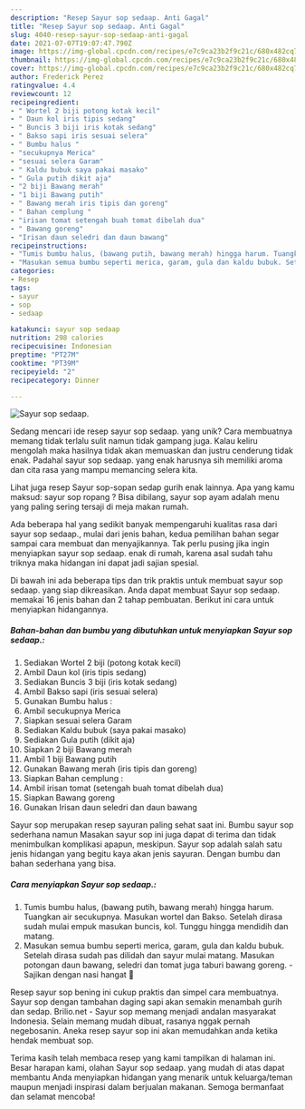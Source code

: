 ```yaml
---
description: "Resep Sayur sop sedaap. Anti Gagal"
title: "Resep Sayur sop sedaap. Anti Gagal"
slug: 4040-resep-sayur-sop-sedaap-anti-gagal
date: 2021-07-07T19:07:47.790Z
image: https://img-global.cpcdn.com/recipes/e7c9ca23b2f9c21c/680x482cq70/sayur-sop-sedaap-foto-resep-utama.jpg
thumbnail: https://img-global.cpcdn.com/recipes/e7c9ca23b2f9c21c/680x482cq70/sayur-sop-sedaap-foto-resep-utama.jpg
cover: https://img-global.cpcdn.com/recipes/e7c9ca23b2f9c21c/680x482cq70/sayur-sop-sedaap-foto-resep-utama.jpg
author: Frederick Perez
ratingvalue: 4.4
reviewcount: 12
recipeingredient:
- " Wortel 2 biji potong kotak kecil"
- " Daun kol iris tipis sedang"
- " Buncis 3 biji iris kotak sedang"
- " Bakso sapi iris sesuai selera"
- " Bumbu halus "
- "secukupnya Merica"
- "sesuai selera Garam"
- " Kaldu bubuk saya pakai masako"
- " Gula putih dikit aja"
- "2 biji Bawang merah"
- "1 biji Bawang putih"
- " Bawang merah iris tipis dan goreng"
- " Bahan cemplung "
- "irisan tomat setengah buah tomat dibelah dua"
- " Bawang goreng"
- "Irisan daun seledri dan daun bawang"
recipeinstructions:
- "Tumis bumbu halus, (bawang putih, bawang merah) hingga harum. Tuangkan air secukupnya. Masukan wortel dan Bakso. Setelah dirasa sudah mulai empuk masukan buncis, kol. Tunggu hingga mendidih dan matang."
- "Masukan semua bumbu seperti merica, garam, gula dan kaldu bubuk. Setelah dirasa sudah pas dilidah dan sayur mulai matang. Masukan potongan daun bawang, seledri dan tomat juga taburi bawang goreng.  Sajikan dengan nasi hangat 🤤"
categories:
- Resep
tags:
- sayur
- sop
- sedaap

katakunci: sayur sop sedaap 
nutrition: 298 calories
recipecuisine: Indonesian
preptime: "PT27M"
cooktime: "PT39M"
recipeyield: "2"
recipecategory: Dinner

---
```



![Sayur sop sedaap.](https://img-global.cpcdn.com/recipes/e7c9ca23b2f9c21c/680x482cq70/sayur-sop-sedaap-foto-resep-utama.jpg)

Sedang mencari ide resep sayur sop sedaap. yang unik? Cara membuatnya memang tidak terlalu sulit namun tidak gampang juga. Kalau keliru mengolah maka hasilnya tidak akan memuaskan dan justru cenderung tidak enak. Padahal sayur sop sedaap. yang enak harusnya sih memiliki aroma dan cita rasa yang mampu memancing selera kita.

Lihat juga resep Sayur sop-sopan sedap gurih enak lainnya. Apa yang kamu maksud: sayur sop ropang ? Bisa dibilang, sayur sop ayam adalah menu yang paling sering tersaji di meja makan rumah.

Ada beberapa hal yang sedikit banyak mempengaruhi kualitas rasa dari sayur sop sedaap., mulai dari jenis bahan, kedua pemilihan bahan segar sampai cara membuat dan menyajikannya. Tak perlu pusing jika ingin menyiapkan sayur sop sedaap. enak di rumah, karena asal sudah tahu triknya maka hidangan ini dapat jadi sajian spesial.


Di bawah ini ada beberapa tips dan trik praktis untuk membuat sayur sop sedaap. yang siap dikreasikan. Anda dapat membuat Sayur sop sedaap. memakai 16 jenis bahan dan 2 tahap pembuatan. Berikut ini cara untuk menyiapkan hidangannya.

<!--inarticleads1-->

##### Bahan-bahan dan bumbu yang dibutuhkan untuk menyiapkan Sayur sop sedaap.:

1. Sediakan  Wortel 2 biji (potong kotak kecil)
1. Ambil  Daun kol (iris tipis sedang)
1. Sediakan  Buncis 3 biji (iris kotak sedang)
1. Ambil  Bakso sapi (iris sesuai selera)
1. Gunakan  Bumbu halus :
1. Ambil secukupnya Merica
1. Siapkan sesuai selera Garam
1. Sediakan  Kaldu bubuk (saya pakai masako)
1. Sediakan  Gula putih (dikit aja)
1. Siapkan 2 biji Bawang merah
1. Ambil 1 biji Bawang putih
1. Gunakan  Bawang merah (iris tipis dan goreng)
1. Siapkan  Bahan cemplung :
1. Ambil irisan tomat (setengah buah tomat dibelah dua)
1. Siapkan  Bawang goreng
1. Gunakan Irisan daun seledri dan daun bawang


Sayur sop merupakan resep sayuran paling sehat saat ini. Bumbu sayur sop sederhana namun Masakan sayur sop ini juga dapat di terima dan tidak menimbulkan komplikasi apapun, meskipun. Sayur sop adalah salah satu jenis hidangan yang begitu kaya akan jenis sayuran. Dengan bumbu dan bahan sederhana yang bisa. 

<!--inarticleads2-->

##### Cara menyiapkan Sayur sop sedaap.:

1. Tumis bumbu halus, (bawang putih, bawang merah) hingga harum. Tuangkan air secukupnya. Masukan wortel dan Bakso. Setelah dirasa sudah mulai empuk masukan buncis, kol. Tunggu hingga mendidih dan matang.
1. Masukan semua bumbu seperti merica, garam, gula dan kaldu bubuk. Setelah dirasa sudah pas dilidah dan sayur mulai matang. Masukan potongan daun bawang, seledri dan tomat juga taburi bawang goreng.  - Sajikan dengan nasi hangat 🤤


Resep sayur sop bening ini cukup praktis dan simpel cara membuatnya. Sayur sop dengan tambahan daging sapi akan semakin menambah gurih dan sedap. Brilio.net - Sayur sop memang menjadi andalan masyarakat Indonesia. Selain memang mudah dibuat, rasanya nggak pernah negebosanin. Aneka resep sayur sop ini akan memudahkan anda ketika hendak membuat sop. 

Terima kasih telah membaca resep yang kami tampilkan di halaman ini. Besar harapan kami, olahan Sayur sop sedaap. yang mudah di atas dapat membantu Anda menyiapkan hidangan yang menarik untuk keluarga/teman maupun menjadi inspirasi dalam berjualan makanan. Semoga bermanfaat dan selamat mencoba!
